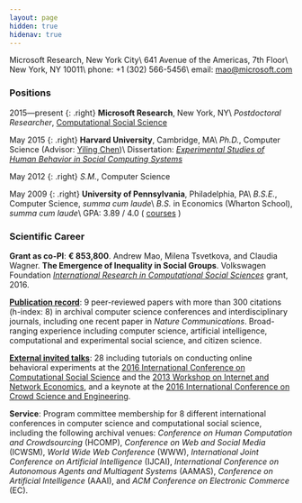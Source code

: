 ```yaml
---
layout: page
hidden: true
hidenav: true
---
```

Microsoft Research, New York City\\
641 Avenue of the Americas, 7th Floor\\
New York, NY 10011\\
phone: +1 (302) 566-5456\\
email: <mao@microsoft.com>

### Positions

2015—present
{: .right}
**Microsoft Research**, New York, NY\\
*Postdoctoral Researcher*, [Computational Social Science][css]

[css]: https://www.microsoft.com/en-us/research/group/computational-social-science/

May 2015
{: .right}
**Harvard University**, Cambridge, MA\\
*Ph.D.*, Computer Science (Advisor: [Yiling Chen][yiling])\\
Dissertation: *[Experimental Studies of Human Behavior in Social Computing Systems][thesis]*

[yiling]: http://yiling.seas.harvard.edu/
[thesis]: https://dash.harvard.edu/handle/1/17467193

May 2012
{: .right}
*S.M.*, Computer Science

May 2009
{: .right}
**University of Pennsylvania**, Philadelphia, PA\\
*B.S.E.*, Computer Science, *summa cum laude*\\
*B.S.* in Economics (Wharton School), *summa cum laude*\\
GPA: 3.89 / 4.0
(
[courses](https://www.dropbox.com/s/2c17o0iyhh4oqca/transcript.pdf?raw=1)
)

### Scientific Career

**Grant as co-PI**: **€ 853,800**. Andrew Mao, Milena Tsvetkova, and Claudia Wagner.
**The Emergence of Inequality in Social Groups**.
Volkswagen Foundation *[International Research in Computational Social Sciences][vwcss]* grant, 2016.

[vwcss]: https://www.volkswagenstiftung.de/en/en/computational-social-sciences.html

**[Publication record][gs]**: 9 peer-reviewed papers with more than 300 citations (h-index: 8) in archival computer science conferences and interdisciplinary journals, including one recent paper in *Nature Communications*. Broad-ranging experience including computer science, artificial intelligence, computational and experimental social science, and citizen science.

[gs]: https://scholar.google.com/citations?user=_A4FmDSsqC8J

**[External invited talks](/talks)**: 28 including tutorials on conducting online behavioral experiments at the [2016 International Conference on Computational Social Science][ic2s2-tutorial] and the [2013 Workshop on Internet and Network Economics][wine-tutorial], and a keynote at the [2016 International Conference on Crowd Science and Engineering][iccse16].

[ic2s2-tutorial]: http://www.kellogg.northwestern.edu/news-events/conference/ic2s2/2016/workshops-and-datathon.aspx
[wine-tutorial]: http://wine13.seas.harvard.edu/tutorials/
[iccse16]: http://iccse2016.crowdscience.org/program-keynotes.html

**Service**: Program committee membership for 8 different international conferences in computer science and computational social science, including the following archival venues: *Conference on Human Computation and Crowdsourcing* (HCOMP), *Conference on Web and Social Media* (ICWSM), *World Wide Web Conference* (WWW), *International Joint Conference on Artificial Intelligence* (IJCAI), *International Conference on Autonomous Agents and Multiagent Systems* (AAMAS), *Conference on Artificial Intelligence* (AAAI), and *ACM Conference on Electronic Commerce* (EC).
